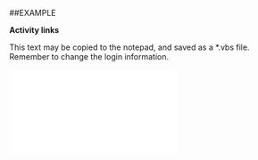 

##EXAMPLE

**Activity links**

This text may be copied to the notepad, and saved as a *.vbs file. Remember to change the login information.

![](../../Examples/vbs/SODocument.ActivityLinks.vbs.txt)





